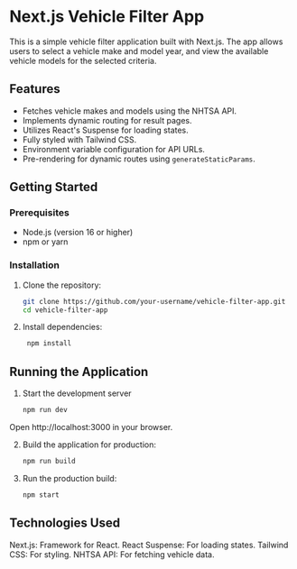 # Next.js Vehicle Filter App

This is a simple vehicle filter application built with Next.js. The app allows users to select a vehicle make and model year, and view the available vehicle models for the selected criteria.

## Features

- Fetches vehicle makes and models using the NHTSA API.
- Implements dynamic routing for result pages.
- Utilizes React's Suspense for loading states.
- Fully styled with Tailwind CSS.
- Environment variable configuration for API URLs.
- Pre-rendering for dynamic routes using `generateStaticParams`.

## Getting Started

### Prerequisites

- Node.js (version 16 or higher)
- npm or yarn

### Installation

1. Clone the repository:
   ```bash
   git clone https://github.com/your-username/vehicle-filter-app.git
   cd vehicle-filter-app
2. Install dependencies:
   ```bash
    npm install

## Running the Application

1. Start the development server
    ```bash
    npm run dev
Open http://localhost:3000 in your browser.

2. Build the application for production:
    ```bash
    npm run build
   
3. Run the production build:
    ```bash
    npm start

## Technologies Used

Next.js: Framework for React.
React Suspense: For loading states.
Tailwind CSS: For styling.
NHTSA API: For fetching vehicle data.




